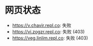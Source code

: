 # 网页状态
- https://v.chavir.repl.co: 失败
- https://vi.zogzr.repl.co: 失败 (403)
- https://veg.linlim.repl.co: 失败 (403)
